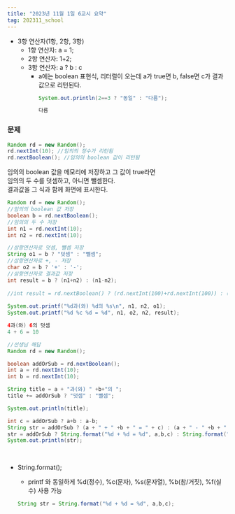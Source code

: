 ```yaml
---
title: "2023년 11월 1일 6교시 요약"
tag: 202311_school
---
```


- 3항 연산자(1항, 2항, 3항)
  - 1항 연산자: a = 1;
  - 2항 연산자: 1+2;
  - 3항 연산자: a ? b : c
    - a에는 boolean 표현식, 리터럴이 오는데 a가 true면 b, false면 c가 결과값으로 리턴된다.
        ```java
        System.out.println(2==3 ? "동일" : "다름");
        ```
        ```java
        다름
        ```

### 문제
```java
Random rd = new Random();
rd.nextInt(10); //임의의 정수가 리턴됨
rd.nextBoolean(); //임의의 boolean 값이 리턴됨
```
임의의 boolean 값을 메모리에 저장하고 그 값이 true라면<br>
임의의 두 수를 덧셈하고, 아니면 뺄셈한다.<br>
결과값을 그 식과 함께 화면에 표시한다.
```java
Random rd = new Random();
//임의의 boolean 값 저장
boolean b = rd.nextBoolean();
//임의의 두 수 저장
int n1 = rd.nextInt(10);
int n2 = rd.nextInt(10);

//삼항연산자로 덧셈, 뺄셈 저장	
String o1 = b ? "덧셈" : "뺄셈";
//삼항연산자로 +, - 저장	
char o2 = b ? '+' : '-';
//삼항연산자로 결과값 저장		
int result = b ? (n1+n2) : (n1-n2);	
	
//int result = rd.nextBoolean() ? (rd.nextInt(100)+rd.nextInt(100)) : (rd.nextInt(100)-rd.nextInt(100));
	
System.out.printf("%d과(와) %d의 %s\n", n1, n2, o1);
System.out.printf("%d %c %d = %d", n1, o2, n2, result);
```
```java
4과(와) 6의 덧셈
4 + 6 = 10
```
```java
//선생님 해답
Random rd = new Random();

boolean addOrSub = rd.nextBoolean();
int a = rd.nextInt(10);
int b = rd.nextInt(10);

String title = a + "과(와) " +b+"의 ";
title += addOrSub ? "덧셈" : "뺄셈";

System.out.println(title);

int c = addOrSub ? a+b : a-b;
String str = addOrSub ? (a + " + " +b + " = " + c) : (a + " - " +b + " = " + c);
str = addOrSub ? String.format("%d + %d = %d", a,b,c) : String.format("%d - %d = %d", a,b,c);
System.out.println(str);
```
<br>

- String.format();
  - printf 와 동일하게 %d(정수), %c(문자), %s(문자열), %b(참/거짓), %f(실수) 사용 가능

  ```java
  String str = String.format("%d + %d = %d", a,b,c);
  ```